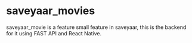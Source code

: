 # saveyaar_movies
saveyaar_movie is a feature small feature in saveyaar, this is the backend for it using FAST API and React Native.
